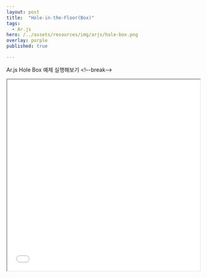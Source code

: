 ```yaml
---
layout: post
title:  "Hole-in-the-Floor(Box)"
tags:
  - Ar.js
hero: /../assets/resources/img/arjs/hole-box.png
overlay: purple
published: true

---
```

Ar.js Hole Box 예제 실행해보기
<!–-break-–>
                                                                         
<iframe width="100%" height="500px;" src="/../assets/resources/html/arjs/holeBox.html"></iframe>
